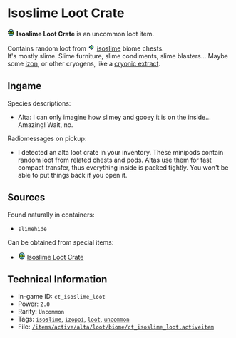 # Isoslime Loot Crate

<img src="https://raw.githubusercontent.com/Ceterai/Enternia/main/items/active/alta/loot/biome/ct_isoslime_loot.png" alt="Isoslime Loot Crate icon" loading="lazy" height=16px width="auto" /> **Isoslime Loot Crate** is an uncommon loot item.

Contains random loot from <img src="https://raw.githubusercontent.com/Ceterai/Enternia/main/items/throwables/ct_isoslime_ball.png" alt="Isoslime icon" loading="lazy" height=16px width="auto" /> [isoslime](https://ceterai.github.io/MyEnternia/Wiki/Isoslime) biome chests.  
It's mostly slime. Slime furniture, slime condiments, slime blasters... Maybe some [izon](https://ceterai.github.io/MyEnternia/Wiki/izon), or other cryogens, like a [cryonic extract](https://ceterai.github.io/MyEnternia/Wiki/cryonicextract).

## Ingame

Species descriptions:

- Alta: I can only imagine how slimey and gooey it is on the inside... Amazing! Wait, no.

Radiomessages on pickup:

- I detected an alta loot crate in your inventory. These minipods contain random loot from related chests and pods. Altas use them for fast compact transfer, thus everything inside is packed tightly. You won't be able to put things back if you open it.

## Sources

Found naturally in containers:

- `slimehide`

Can be obtained from special items:

- <img src="https://raw.githubusercontent.com/Ceterai/Enternia/main/items/active/alta/loot/biome/ct_isoslime_loot.png" alt="Isoslime Loot Crate icon" loading="lazy" height=16px width="auto" /> [Isoslime Loot Crate](https://ceterai.github.io/MyEnternia/Wiki/IsoslimeLootCrate)

## Technical Information

- In-game ID: `ct_isoslime_loot`
- Power: `2.0`
- Rarity: `Uncommon`
- Tags: [`isoslime`](https://ceterai.github.io/MyEnternia/Wiki/Tags/Isoslime), [`izopoi`](https://ceterai.github.io/MyEnternia/Wiki/Tags/Izopoi), [`loot`](https://ceterai.github.io/MyEnternia/Wiki/Tags/Loot), [`uncommon`](https://ceterai.github.io/MyEnternia/Wiki/Tags/Uncommon)
- File: [`/items/active/alta/loot/biome/ct_isoslime_loot.activeitem`](https://github.com/Ceterai/Enternia/blob/main/items/active/alta/loot/biome/ct_isoslime_loot.activeitem)
